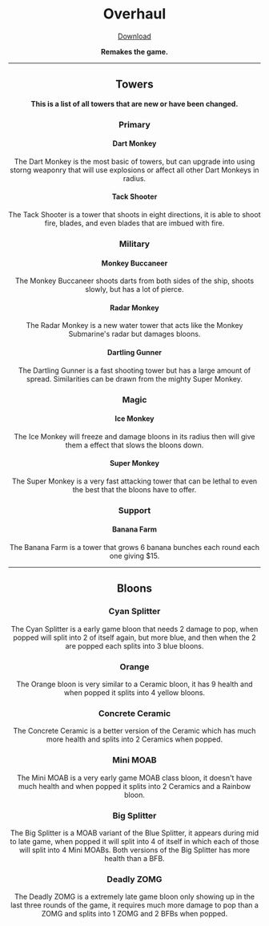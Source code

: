 <h1 align="center">Overhaul</h1>

<a href="https://github.com/EpicGamer200245/Overhaul/releases/latest/download/Overhaul.nkh">
    <p align="center">Download</p>
</a>

<b>
    <p align="center">Remakes the game.</p>
</b>

---

<h2 align="center">Towers</h2>
<b><p align="center">This is a list of all towers that are new or have been changed.</p></b>

<b><h3 align="center">Primary</h3></b>

<b><h4 align="center">Dart Monkey</h4></b>
<p align="center">The Dart Monkey is the most basic of towers, but can upgrade into using storng weaponry that will use explosions or affect all other Dart Monkeys in radius.</p>

<b><h4 align="center">Tack Shooter</h4></b>
<p align="center">The Tack Shooter is a tower that shoots in eight directions, it is able to shoot fire, blades, and even blades that are imbued with fire.</p>

<b><h3 align="center">Military</h3></b>

<b><h4 align="center">Monkey Buccaneer</h4></b>
<p align="center">The Monkey Buccaneer shoots darts from both sides of the ship, shoots slowly, but has a lot of pierce.</p>

<b><h4 align="center">Radar Monkey</h4></b>
<p align="center">The Radar Monkey is a new water tower that acts like the Monkey Submarine's radar but damages bloons.</p>

<b><h4 align="center">Dartling Gunner</h4></b>
<p align="center">The Dartling Gunner is a fast shooting tower but has a large amount of spread. Similarities can be drawn from the mighty Super Monkey.</p>

<b><h3 align="center">Magic</h3></b>

<b><h4 align="center">Ice Monkey</h4></b>
<p align="center">The Ice Monkey will freeze and damage bloons in its radius then will give them a effect that slows the bloons down.</p>

<b><h4 align="center">Super Monkey</h4></b>
<p align="center">The Super Monkey is a very fast attacking tower that can be lethal to even the best that the bloons have to offer.</p>

<b><h3 align="center">Support</h3></b>

<b><h4 align="center">Banana Farm</h4></b>
<p align="center">The Banana Farm is a tower that grows 6 banana bunches each round each one giving $15.</p>

---

<h2 align="center">Bloons</h2>

<b><h3 align="center">Cyan Splitter</h3></b>
<p align="center">The Cyan Splitter is a early game bloon that needs 2 damage to pop, when popped will split into 2 of itself again, but more blue, and then when the 2 are popped each splits into 3 blue bloons.</p>

<b><h3 align="center">Orange</h3></b>
<p align="center">The Orange bloon is very similar to a Ceramic bloon, it has 9 health and when popped it splits into 4 yellow bloons.</p>

<b><h3 align="center">Concrete Ceramic</h3></b>
<p align="center">The Concrete Ceramic is a better version of the Ceramic which has much more health and splits into 2 Ceramics when popped.</p>

<b><h3 align="center">Mini MOAB</h3></b>
<p align="center">The Mini MOAB is a very early game MOAB class bloon, it doesn't have much health and when popped it splits into 2 Ceramics and a Rainbow bloon.</p>

<b><h3 align="center">Big Splitter</h3></b>
<p align="center">The Big Splitter is a MOAB variant of the Blue Splitter, it appears during mid to late game, when popped it will split into 4 of itself in which each of those will split into 4 Mini MOABs. Both versions of the Big Splitter has more health than a BFB.</p>

<b><h3 align="center">Deadly ZOMG</h3></b>
<p align="center">The Deadly ZOMG is a extremely late game bloon only showing up in the last three rounds of the game, it requires much more damage to pop than a ZOMG and splits into 1 ZOMG and 2 BFBs when popped.</p>
